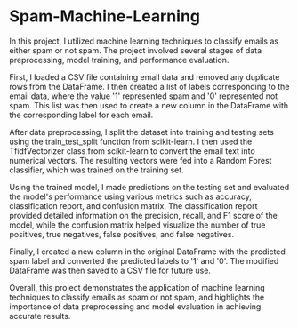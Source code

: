 # Spam-Machine-Learning

In this project, I utilized machine learning techniques to classify emails as either spam or not spam. The project involved several stages of data preprocessing, model training, and performance evaluation.

First, I loaded a CSV file containing email data and removed any duplicate rows from the DataFrame. I then created a list of labels corresponding to the email data, where the value '1' represented spam and '0' represented not spam. This list was then used to create a new column in the DataFrame with the corresponding label for each email.

After data preprocessing, I split the dataset into training and testing sets using the train_test_split function from scikit-learn. I then used the TfidfVectorizer class from scikit-learn to convert the email text into numerical vectors. The resulting vectors were fed into a Random Forest classifier, which was trained on the training set.

Using the trained model, I made predictions on the testing set and evaluated the model's performance using various metrics such as accuracy, classification report, and confusion matrix. The classification report provided detailed information on the precision, recall, and F1 score of the model, while the confusion matrix helped visualize the number of true positives, true negatives, false positives, and false negatives.

Finally, I created a new column in the original DataFrame with the predicted spam label and converted the predicted labels to '1' and '0'. The modified DataFrame was then saved to a CSV file for future use.

Overall, this project demonstrates the application of machine learning techniques to classify emails as spam or not spam, and highlights the importance of data preprocessing and model evaluation in achieving accurate results.
